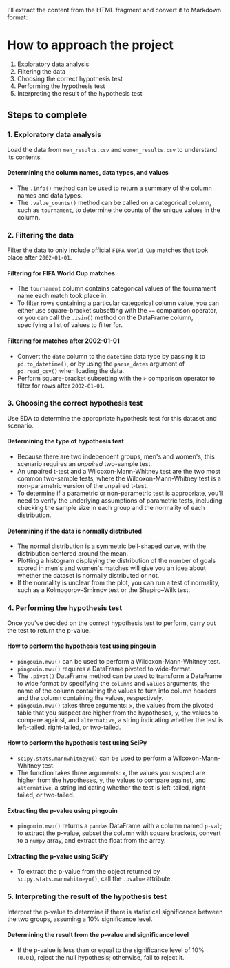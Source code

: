 I'll extract the content from the HTML fragment and convert it to Markdown format:

# How to approach the project

1. Exploratory data analysis
2. Filtering the data
3. Choosing the correct hypothesis test
4. Performing the hypothesis test
5. Interpreting the result of the hypothesis test

## Steps to complete

### 1. Exploratory data analysis

Load the data from `men_results.csv` and `women_results.csv` to understand its contents.

#### Determining the column names, data types, and values
- The `.info()` method can be used to return a summary of the column names and data types.
- The `.value_counts()` method can be called on a categorical column, such as `tournament`, to determine the counts of the unique values in the column.

### 2. Filtering the data

Filter the data to only include official `FIFA World Cup` matches that took place after `2002-01-01`.

#### Filtering for FIFA World Cup matches
- The `tournament` column contains categorical values of the tournament name each match took place in.
- To filter rows containing a particular categorical column value, you can either use square-bracket subsetting with the `==` comparison operator, or you can call the `.isin()` method on the DataFrame column, specifying a list of values to filter for.

#### Filtering for matches after 2002-01-01
- Convert the `date` column to the `datetime` data type by passing it to `pd.to_datetime()`, or by using the `parse_dates` argument of `pd.read_csv()` when loading the data.
- Perform square-bracket subsetting with the `>` comparison operator to filter for rows after `2002-01-01`.

### 3. Choosing the correct hypothesis test

Use EDA to determine the appropriate hypothesis test for this dataset and scenario.

#### Determining the type of hypothesis test
- Because there are two independent groups, men's and women's, this scenario requires an *unpaired* two-sample test.
- An unpaired t-test and a Wilcoxon-Mann-Whitney test are the two most common two-sample tests, where the Wilcoxon-Mann-Whitney test is a non-parametric version of the unpaired t-test.
- To determine if a parametric or non-parametric test is appropriate, you'll need to verify the underlying assumptions of parametric tests, including checking the sample size in each group and the normality of each distribution.

#### Determining if the data is normally distributed
- The normal distribution is a symmetric bell-shaped curve, with the distribution centered around the mean.
- Plotting a histogram displaying the distribution of the number of goals scored in men's and women's matches will give you an idea about whether the dataset is normally distributed or not.
- If the normality is unclear from the plot, you can run a test of normality, such as a Kolmogorov–Smirnov test or the Shapiro–Wilk test.

### 4. Performing the hypothesis test

Once you've decided on the correct hypothesis test to perform, carry out the test to return the p-value.

#### How to perform the hypothesis test using pingouin
- `pingouin.mwu()` can be used to perform a Wilcoxon-Mann-Whitney test.
- `pingouin.mwu()` requires a DataFrame pivoted to wide-format.
- The `.pivot()` DataFrame method can be used to transform a DataFrame to wide format by specifying the `columns` and `values` arguments, the name of the column containing the values to turn into column headers and the column containing the values, respectively.
- `pingouin.mwu()` takes three arguments: `x`, the values from the pivoted table that you suspect are higher from the hypotheses, `y`, the values to compare against, and `alternative`, a string indicating whether the test is left-tailed, right-tailed, or two-tailed.

#### How to perform the hypothesis test using SciPy
- `scipy.stats.mannwhitneyu()` can be used to perform a Wilcoxon-Mann-Whitney test.
- The function takes three arguments: `x`, the values you suspect are higher from the hypotheses, `y`, the values to compare against, and `alternative`, a string indicating whether the test is left-tailed, right-tailed, or two-tailed.

#### Extracting the p-value using pingouin
- `pingouin.mwu()` returns a `pandas` DataFrame with a column named `p-val`; to extract the p-value, subset the column with square brackets, convert to a `numpy` array, and extract the float from the array.

#### Extracting the p-value using SciPy
- To extract the p-value from the object returned by `scipy.stats.mannwhitneyu()`, call the `.pvalue` attribute.

### 5. Interpreting the result of the hypothesis test

Interpret the p-value to determine if there is statistical significance between the two groups, assuming a 10% significance level.

#### Determining the result from the p-value and significance level
- If the p-value is less than or equal to the significance level of 10% (`0.01`), reject the null hypothesis; otherwise, fail to reject it.